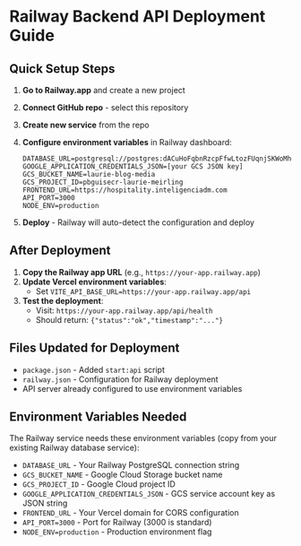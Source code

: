 # Railway Backend API Deployment Guide

## Quick Setup Steps

1. **Go to Railway.app** and create a new project
2. **Connect GitHub repo** - select this repository  
3. **Create new service** from the repo
4. **Configure environment variables** in Railway dashboard:
   ```
   DATABASE_URL=postgresql://postgres:dACuHoFqbnRzcpFfwLtozFUqnjSKWoMh@crossover.proxy.rlwy.net:41734/railway
   GOOGLE_APPLICATION_CREDENTIALS_JSON=[your GCS JSON key]
   GCS_BUCKET_NAME=laurie-blog-media
   GCS_PROJECT_ID=pbguisecr-laurie-meirling
   FRONTEND_URL=https://hospitality.inteligenciadm.com
   API_PORT=3000
   NODE_ENV=production
   ```

5. **Deploy** - Railway will auto-detect the configuration and deploy

## After Deployment

1. **Copy the Railway app URL** (e.g., `https://your-app.railway.app`)
2. **Update Vercel environment variables**:
   - Set `VITE_API_BASE_URL=https://your-app.railway.app/api`
3. **Test the deployment**:
   - Visit: `https://your-app.railway.app/api/health`
   - Should return: `{"status":"ok","timestamp":"..."}`

## Files Updated for Deployment

- `package.json` - Added `start:api` script
- `railway.json` - Configuration for Railway deployment
- API server already configured to use environment variables

## Environment Variables Needed

The Railway service needs these environment variables (copy from your existing Railway database service):

- `DATABASE_URL` - Your Railway PostgreSQL connection string
- `GCS_BUCKET_NAME` - Google Cloud Storage bucket name
- `GCS_PROJECT_ID` - Google Cloud project ID  
- `GOOGLE_APPLICATION_CREDENTIALS_JSON` - GCS service account key as JSON string
- `FRONTEND_URL` - Your Vercel domain for CORS configuration
- `API_PORT=3000` - Port for Railway (3000 is standard)
- `NODE_ENV=production` - Production environment flag